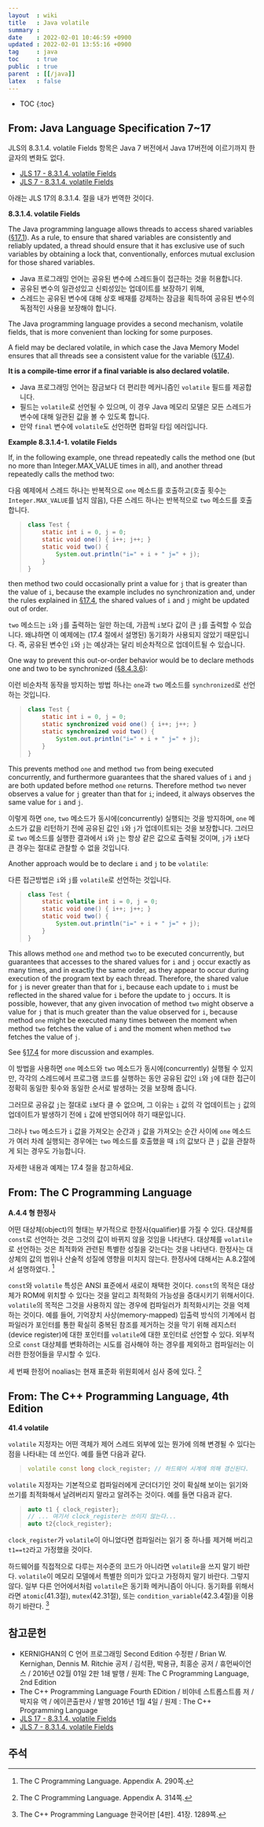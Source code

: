 ```yaml
---
layout  : wiki
title   : Java volatile
summary : 
date    : 2022-02-01 10:46:59 +0900
updated : 2022-02-01 13:55:16 +0900
tag     : java
toc     : true
public  : true
parent  : [[/java]]
latex   : false
---
```

* TOC
{:toc}

## From: Java Language Specification 7~17

JLS의 8.3.1.4. volatile Fields 항목은 Java 7 버전에서 Java 17버전에 이르기까지 한 글자의 변화도 없다.

- [JLS 17 - 8.3.1.4. volatile Fields]( https://docs.oracle.com/javase/specs/jls/se17/html/jls-8.html#jls-8.3.1.4 )
- [JLS 7 - 8.3.1.4. volatile Fields]( https://docs.oracle.com/javase/specs/jls/se7/html/jls-8.html#jls-8.3.1.4 )

아래는 JLS 17의 8.3.1.4. 절을 내가 번역한 것이다.

>
**8.3.1.4. volatile Fields**
>
The Java programming language allows threads to access shared variables ([§17.1]( https://docs.oracle.com/javase/specs/jls/se11/html/jls-17.html#jls-17.1 )).
As a rule, to ensure that shared variables are consistently and reliably updated, a thread should ensure that it has exclusive use of such variables by obtaining a lock that, conventionally, enforces mutual exclusion for those shared variables.

- Java 프로그래밍 언어는 공유된 변수에 스레드들이 접근하는 것을 허용합니다.
- 공유된 변수의 일관성있고 신뢰성있는 업데이트를 보장하기 위해,
- 스레드는 공유된 변수에 대해 상호 배재를 강제하는 잠금을 획득하여 공유된 변수의 독점적인 사용을 보장해야 합니다.

>
The Java programming language provides a second mechanism, volatile fields, that is more convenient than locking for some purposes.
>
A field may be declared volatile, in which case the Java Memory Model ensures that all threads see a consistent value for the variable ([§17.4]( https://docs.oracle.com/javase/specs/jls/se17/html/jls-17.html#jls-17.4 )).
>
**It is a compile-time error if a final variable is also declared volatile.**

- Java 프로그래밍 언어는 잠금보다 더 편리한 메커니즘인 `volatile` 필드를 제공합니다.
- 필드는 `volatile`로 선언될 수 있으며, 이 경우 Java 메모리 모델은 모든 스레드가 변수에 대해 일관된 값을 볼 수 있도록 합니다.
- 만약 `final` 변수에 `volatile`도 선언하면 컴파일 타임 에러입니다.

>
**Example 8.3.1.4-1. volatile Fields**
>
If, in the following example, one thread repeatedly calls the method one (but no more than Integer.MAX_VALUE times in all), and another thread repeatedly calls the method two:

다음 예제에서 스레드 하나는 반복적으로 `one` 메소드를 호출하고(호출 횟수는 `Integer.MAX_VALUE`를 넘지 않음), 다른 스레드 하나는 반복적으로 `two` 메소드를 호출합니다.

> ```java
> class Test {
>     static int i = 0, j = 0;
>     static void one() { i++; j++; }
>     static void two() {
>         System.out.println("i=" + i + " j=" + j);
>     }
> }
> ```
>
then method two could occasionally print a value for `j` that is greater than the value of `i`, because the example includes no synchronization and, under the rules explained in [§17.4]( https://docs.oracle.com/javase/specs/jls/se17/html/jls-17.html#jls-17.4 ), the shared values of `i` and `j` might be updated out of order.

`two` 메소드는 `i`와 `j`를 출력하는 일만 하는데, 가끔씩 `i`보다 값이 큰 `j`를 출력할 수 있습니다.
왜냐하면 이 예제에는 (17.4 절에서 설명된) 동기화가 사용되지 않았기 때문입니다.
즉, 공유된 변수인 `i`와 `j`는 예상과는 달리 비순차적으로 업데이트될 수 있습니다.

>
One way to prevent this out-or-order behavior would be to declare methods one and two to be synchronized ([§8.4.3.6]( https://docs.oracle.com/javase/specs/jls/se17/html/jls-8.html#jls-8.4.3.6 )):

이런 비순차적 동작을 방지하는 방법 하나는 `one`과 `two` 메소드를 `synchronized`로 선언하는 것입니다.

> ```java
> class Test {
>     static int i = 0, j = 0;
>     static synchronized void one() { i++; j++; }
>     static synchronized void two() {
>         System.out.println("i=" + i + " j=" + j);
>     }
> }
> ```

>
This prevents method `one` and method `two` from being executed concurrently, and furthermore guarantees that the shared values of `i` and `j` are both updated before method `one` returns.
Therefore method `two` never observes a value for `j` greater than that for `i`; indeed, it always observes the same value for `i` and `j`.

이렇게 하면 `one`, `two` 메소드가 동시에(concurrently) 실행되는 것을 방지하며,
`one` 메소드가 값을 리턴하기 전에 공유된 값인 `i`와 `j`가 업데이트되는 것을 보장합니다.
그러므로 `two` 메소드를 실행한 결과에서 `i`와 `j`는 항상 같은 값으로 출력될 것이며, `j`가 `i`보다 큰 경우는 절대로 관찰할 수 없을 것입니다.

>
Another approach would be to declare `i` and `j` to be `volatile`:

다른 접근방법은 `i`와 `j`를 `volatile`로 선언하는 것입니다.

> ```java
> class Test {
>     static volatile int i = 0, j = 0;
>     static void one() { i++; j++; }
>     static void two() {
>         System.out.println("i=" + i + " j=" + j);
>     }
> }
> ```

>
This allows method `one` and method `two` to be executed concurrently, but guarantees that accesses to the shared values for `i` and `j` occur exactly as many times, and in exactly the same order, as they appear to occur during execution of the program text by each thread.
Therefore, the shared value for `j` is never greater than that for `i`, because each update to `i` must be reflected in the shared value for `i` before the update to `j` occurs.
It is possible, however, that any given invocation of method `two` might observe a value for `j` that is much greater than the value observed for `i`, because method `one` might be executed many times between the moment when method `two` fetches the value of `i` and the moment when method `two` fetches the value of `j`.
>
See [§17.4]( https://docs.oracle.com/javase/specs/jls/se17/html/jls-17.html#jls-17.4 ) for more discussion and examples.

이 방법을 사용하면 `one` 메소드와 `two` 메소드가 동시에(concurrently) 실행될 수 있지만,
각각의 스레드에서 프로그램 코드를 실행하는 동안 공유된 값인 `i`와 `j`에 대한 접근이 정확히 동일한 횟수와 동일한 순서로 발생하는 것을 보장해 줍니다.

그러므로 공유값 `j`는 절대로 `i`보다 클 수 없으며, 그 이유는 `i` 값의 각 업데이트는 `j` 값의 업데이트가 발생하기 전에 `i` 값에 반영되어야 하기 때문입니다.

그러나 `two` 메소드가 `i` 값을 가져오는 순간과 `j` 값을 가져오는 순간 사이에 `one` 메소드가 여러 차례 실행되는 경우에는 `two` 메소드를 호출했을 때 `i`의 값보다 큰 `j` 값을 관찰하게 되는 경우도 가능합니다.

자세한 내용과 예제는 17.4 절을 참고하세요.


## From: The C Programming Language

>
**A.4.4 형 한정사**
>
어떤 대상체(object)의 형태는 부가적으로 한정사(qualifier)를 가질 수 있다.
대상체를 `const`로 선언하는 것은 그것의 값이 바뀌지 않을 것임을 나타낸다.
대상체를 `volatile`로 선언하는 것은 최적화와 관련된 특별한 성질을 갖는다는 것을 나타낸다.
한정사는 대상체의 값의 범위나 산술적 성질에 영향을 미치지 않는다.
한정사에 대해서는 A.8.2절에서 설명하였다.
[^tcpl-290]

<span/>

>
`const`와 `volatile` 특성은 ANSI 표준에서 새로이 채택한 것이다.
`const`의 목적은 대상체가 ROM에 위치할 수 있다는 것을 알리고 최적화의 가능성을 증대시키기 위해서이다.
`volatile`의 목적은 그것을 사용하지 않는 경우에 컴파일러가 최적화시키는 것을 억제하는 것이다.
예를 들어, 기억장치 사상(memory-mapped) 입출력 방식의 기계에서 컴파일러가 포인터를 통한 확실히 중복된 참조를 제거하는 것을 막기 위해
레지스터(device register)에 대한 포인터를 `volatile`에 대한 포인터로 선언할 수 있다.
외부적으로 `const` 대상체를 변화하려는 시도를 검사해야 하는 경우를 제외하고 컴파일러는 이러한 한정어들을 무시할 수 있다.
>
세 번째 한정어 noalias는 현재 표준화 위원회에서 심사 중에 있다.
[^tcpl-314]

## From: The C++ Programming Language, 4th Edition

>
**41.4 volatile**
>
`volatile` 지정자는 어떤 객체가 제어 스레드 외부에 있는 뭔가에 의해 변경될 수 있다는 점을 나타내는 데 쓰인다. 예를 들면 다음과 같다.
>
> ```cpp
> volatile const long clock_register; // 하드웨어 시계에 의해 갱신된다.
> ```
>
`volatile` 지정자는 기본적으로 컴파일러에게 군더더기인 것이 확실해 보이는 읽기와 쓰기를 최적화해서 날려버리지 말라고 알려주는 것이다. 예를 들면 다음과 같다.
>
> ```cpp
> auto t1 { clock_register};
> // ... 여기서 clock_register는 쓰이지 않는다...
> auto t2{clock_register};
> ```
>
`clock_register`가 `volatile`이 아니었다면 컴파일러는 읽기 중 하나를 제거해 버리고 `t1==t2`라고 가정했을 것이다.
>
하드웨어를 직접적으로 다루는 저수준의 코드가 아니라면 `volatile`을 쓰지 말기 바란다.
`volatile`이 메모리 모델에서 특별한 의미가 있다고 가정하지 말기 바란다. 그렇지 않다.
일부 다른 언어에서처럼 `volatile`은 동기화 메커니즘이 아니다.
동기화를 위해서라면 `atomic`(41.3절), `mutex`(42.31절), 또는 `condition_variable`(42.3.4절)을 이용하기 바란다.
[^bjarne-1289]

## 참고문헌

- KERNIGHAN의 C 언어 프로그래밍 Second Edition 수정판 / Brian W. Kernighan, Dennis M. Ritchie 공저 / 김석환, 박용규, 최홍순 공저 / 휴먼싸이언스 / 2016년 02월 01일 2판 1쇄 발행 / 원제: The C Programming Language, 2nd Edition
- The C++ Programming Language Fourth EDition / 비야네 스트롭스트룹 저 / 박지유 역 / 에이콘출판사 / 발행 2016년 1월 4일 / 원제 : The C++ Programming Language
- [JLS 17 - 8.3.1.4. volatile Fields]( https://docs.oracle.com/javase/specs/jls/se17/html/jls-8.html#jls-8.3.1.4 )
- [JLS 7 - 8.3.1.4. volatile Fields]( https://docs.oracle.com/javase/specs/jls/se7/html/jls-8.html#jls-8.3.1.4 )

## 주석

[^tcpl-290]: The C Programming Language. Appendix A. 290쪽.
[^tcpl-314]: The C Programming Language. Appendix A. 314쪽.
[^bjarne-1289]: The C++ Programming Language 한국어판 [4판]. 41장. 1289쪽.
